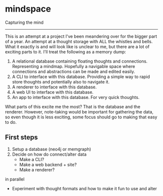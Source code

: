 # mindspace
Capturing the mind

---

This is an attempt at a project I've been meandering over for the bigger part of a year. An attempt at a thought storage with ALL the whistles and bells. What it exactly is and will look like is unclear to me, but there are a lot of exciting parts to it. I'll treat the following as a memory dump:

1. A relational database containing floating thoughts and connections. Representing a mindmap. Hopefully a navigable space where connections and abstractions can be made and edited easily.
2. A CLI to interface with this database. Providing a simple way to rapid store thoughts and potentially also to navigate it.
3. A renderer to interface with this database.
4. A web UI to interface with this database.
5. An app to interface with this database. For very quick thoughts.

What parts of this excite me the most? That is the database and the renderer. However, note-taking would be important for gathering the data, so even though it is less exciting, some focus should go to making that easy to do.

## First steps

1. Setup a database (neo4j or memgraph)
2. Decide on how do connect/alter data
   - Make a CLI?
   - Make a web backend + site?
   - Make a renderer?

in parallel

- Experiment with thought formats and how to make it fun to use and alter

